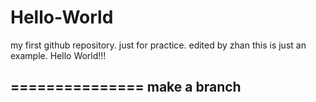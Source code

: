 # Hello-World
my first github repository. just for practice.
edited by zhan
this is just an example.
Hello World!!!

===============
make a branch
----------------
